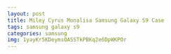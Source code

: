 ```yaml
---
layout: post
title: Miley Cyrus Monalisa Samsung Galaxy S9 Case
tags: samsung galaxy s9
categories: samsung
img: 1yayKr5KDeymsOASSTkPBKq2e6DpWKPOr
---
```


